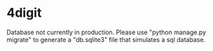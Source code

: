 # 4digit

Database not currently in production. Please use "python manage.py migrate" to generate a "db.sqlite3" file that simulates a sql database.
